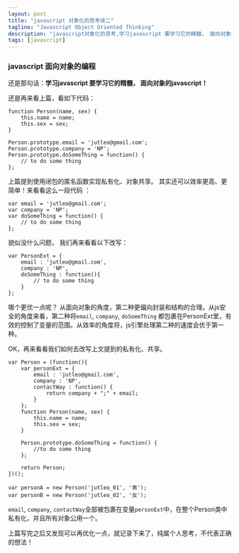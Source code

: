 ```yaml
---
layout: post
title: "javascript 对象化的思考续二"
tagline: "Javascript Object Oriented Thinking"
description: "javascript对象化的思考,学习javascript 要学习它的精髓， 面向对象的javascript！ "
tags: [javascript]
---
```


### javascript 面向对象的编程  
  
还是那句话：**学习javascript 要学习它的精髓， 面向对象的javascript！**  

还是再来看上篇，看如下代码：  
	
	function Person(name, sex) {
		this.name = name;
		this.sex = sex;
	}
	
	Person.prototype.email = 'jutleo@gmail.com';
	Person.prototype.company = 'NP';
	Person.prototype.doSomeThing = function() {
		// to do some thing
	};
	
上篇提到使用闭包的匿名函数实现私有化、对象共享。 其实还可以效率更高、更简单！来看看这么一段代码 ：  
	
	var email = 'jutleo@gmail.com';
	var company = 'NP';
	var doSomeThing = function() {
		// to do some thing
	};
	
貌似没什么问题， 我们再来看看以下改写：  
	
	var PersonExt = {
		email : 'jutleo@gmail.com',
		company : 'NP',
		doSomeThing : function(){
			// to do some thing
		}
	};
	
哪个更优一点呢？ 从面向对象的角度，第二种更偏向封装和结构的合理。从js安全的角度来看，第二种将`email`, `company`, `doSomeThing`
都包裹在PersonExt里，有效的控制了变量的范围。从效率的角度将，js引擎处理第二种的速度会优于第一种。

OK，再来看看我们如何去改写上文提到的私有化、共享。  
	
	var Person = (function(){
		var personExt = {
			email : 'jutleo@gmail.com',
			company : 'NP',
			contactWay : function() {
				return company + ";" + email;
			}
		};
		function Person(name, sex) {
			this.name = name;
			this.sex = sex;
		}
		
		Person.prototype.doSomeThing = function() {
			//to do some thing
		};
		
		return Person;
	})();
	
	var personA = new Person('jutleo_01', '男');
	var personB = new Person('jutleo_02', '女');

`email`, `company`, `contactWay`全部被包裹在变量`personExt`中，在整个Person类中私有化，并且所有对象公用一个。 
	
上篇写完之后又发现可以再优化一点，就记录下来了，纯属个人思考，不代表正确的想法！
  